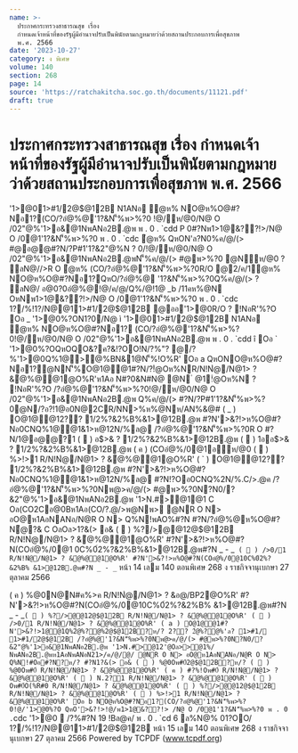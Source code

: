 ```yaml
---
name: >-
  ประกาศกระทรวงสาธารณสุข เรื่อง
  กำหนดเจ้าหน้าที่ของรัฐผู้มีอำนาจปรับเป็นพินัยตามกฎหมายว่าด้วยสถานประกอบการเพื่อสุขภาพ
  พ.ศ. 2566
date: '2023-10-27'
category: ง พิเศษ
volume: 140
section: 268
page: 14
source: 'https://ratchakitcha.soc.go.th/documents/11121.pdf'
draft: true
---
```


# ประกาศกระทรวงสาธารณสุข เรื่อง กำหนดเจ้าหน้าที่ของรัฐผู้มีอำนาจปรับเป็นพินัยตามกฎหมายว่าด้วยสถานประกอบการเพื่อสุขภาพ พ.ศ. 2566

'1>@01>#1/2@$@12B N1ANอ ํ@ห% NO@ห%O@#?Nอ1?(CO/?อํ@%@'1?&N'็%พ>%?0 !@/ห/@0/N@ O /02"@%'1>อ&@1NพANอ2B.@พ พ . 0 . `cdd P 0#?Nพ1>1@&??!>/N@ O /0@1'1?&N'็%พ>%?0 พ . 0 . `cdc ํ@ห% QหON'ล?N0%ค/@/(> #@อ@@#?N/?P#1'1?&2"@%N ? 0/!@/ห/@0/N@ O /02"@%'1>อ&@1NพANอ2B.@พN'็%ค/@/(> #@พ>%?0 @Nห/@0 ? ลN@//>R O ํ@ห% (CO/?อํ@%@'1?&N'็%พ>%?0R/O @2/ค/1ํ@ห% NO@ห%O@#?Nอ1?QหO/?อํ@%@ '1?&N'็%พ>%?0Q%ค/@/(> ? ลN@/ อ@0?0อํ@%@!@/ค/@/Q%/@!1@ _b /11คห%@N OหNพ1>1@&??!>/N@ O /0@1'1?&N'็%พ>%?0 พ . 0 . `cdc 1?/%!1?/N@@11>#1/2@$@12B @ออ'1>@0R/O ? !NอR'%?O Oอ _ '1>@0%?ON1?0/N@ ì '1>@01>#1/2@$@12B N1ANอ ํ@ห% NO@ห%O@#?Nอ1? (CO/?อํ@%@'1?&N'็%พ>%?0!@/ห/@0/N@ O /02"@%'1>อ&@1NพANอ2B.@พ พ . 0 . `cdd î Oอ ` '1>@0%?OQหOQO&?ค?&!?OO!N/?%"? @/?%'1>@0Q%1@>@%BN&1@N'็%!O%R' Oอ a QหONO@ห%O@#?Nอ1?@NN'็%O@1@@1#?N/?!ํ@Oห%NR/N!Nํ@/N@1> ? &ํ@%@@1@O%R'ห1Aอ N#?0&N#N@ @N ํ @1!ํ@Oห%N ? !NอR'%?O /?อํ@%@'1?&N'็%พ>%?0!@/ห/@0/N@ O /02"@%'1>อ&@1NพANอ2B.@พ Q%ค/@/(> #?N/?P#1'1?&N'็%พ>%?0@N/?อ?!1@อ0N@2CR/NN>%ห%@Nห/AN%&@# ( _ ) O@1@@12?? 1/2%?&2%B%&1>@12B.@พ #?N'>&?!>ห%O@#?Nอ0CNQ%1@@1&1>ห@12N/%ล@ /?อํ@%@'1?&N'็%พ>%?0R O #?N/1@อ@@?1 (  ) อ$>& ? 1/2%?&2%B%&1>@12B.@พ (  ) 1ออ$>& ? 1/2%?&2%B%&1>@12B.@พ ( ค ) (COอํ@%/0@1อห/@0 (  ) %>!>1 R/N!Nํ@/N@1> ? &ํ@%@@1@O%R' ( ` ) O@1@@12?? 1/2%?&2%B%&1>@12B.@พ #?N'>&?!>ห%O@#?Nอ0CNQ%1@@1&1>ห@12N/%ล@ #?N!?Oอ0CNQ%2N/%.C/>.@ค /?อํ@%@'1?&N'็%พ>%?0Nพ@>ค/@/(> #@พ>%?0N?N0/?&2"@%'1>อ&@1NพANอ2B.@พ '1>N.#>@1@1 C Oล(CO2Cอ@0Bห1Aอ(CO/?.@/>พ@Nพ> @NR O N> อO@ห1AอNANอ/N@R O N> Q%N!พAO%#?N #?N/?อํ@%@ห%O@#?Nํ@?& C OลOล>1?&(> อ& (  ) %?/>@@12@$@12B R/N!Nํ@/N@1> ? &ํ@%@@1@O%R' #?N'>&?!>ห%O@#?N(COอํ@%/0@1 0C%0์2%?&2%B%&1>@12B.@พ#?N _ - _` (  ) />0/1 R/N!Nํ@/N@1> ? &ํ@%@@1@O%R' #?N'>&?!>ห%O@#?N(COอํ@%/0@10C%0์2%?&2%B% &1>@12B.@พ#?N _ - _` หน้า 14 เลม 140 ตอนพิเศษ 268 ง ราชกิจจานุเบกษา 27 ตุลาคม 2566

( ค ) %@0N@N#ค%>ค R/N!Nํ@/N@1> ? &อ@/BP2@O%R' #?N'>&?!>ห%O@#?N(COอํ@%/0@10C%0์2%?&2%B% &1>@12B.@พ#?N _ - _` (  ) %?/>@@12@$@12B R/N!Nํ@/N@1> ? &ํ@%@@1@O%R' (  ) />0/1 R/N!Nํ@/N@1> ? &ํ@%@@1@O%R' ( a ) O@1@@1#?N'>&?!>1@@1Q%2ํ@%?@%2@$@12B?ห/? 2?? 2ํ@%?@%'ล? 1>#1/ 1>#1/2@$@12B /?อํ@%@'1?&N'็%พ>%?0Nพ@>ค/@/(> #@พ>%?0N?N0/?&2"@%'1>อ&@1NพANอ2B.@พ '1>N.#>@12'@Oล>>@1%/ NพANอ2B.@พห1AอNพANอN21>/ค/@/@/ @NR O N> อO@ห1AอNANอ/N@R O N> Q%N!#Oอ#?N?ห/? #?N1?&(> อ& (  ) %@0Oพ#0์2@$@12B?ห/? (  ) %@0Oพ#0์ R/N!Nํ@/N@1> ? &ํ@%@@1@O%R' ( ค ) #?%!Oพ#0์ R/N!Nํ@/N@1> ? &ํ@%@@1@O%R' (  ) N.2?1 R/N!Nํ@/N@1> ? &ํ@%@@1@O%R' (  ) Oพ#0์O(%R#0 R/N!Nํ@/N@1> ? &ํ@%@@1@O%R' (  ) %?/>@@12@$@12B R/N!Nํ@/N@1> ? &ํ@%@@1@O%R' (  ) %>!>1 R/N!Nํ@/N@1> ? &ํ@%@@1@O%R' Oอ b NO@ห%O@#?Nอ1?(CO/?อํ@%@'1?&N'็%พ>%?0!@/'1>@0%?O QหO'>&?!>!@/พ1>1@&??!> /N@ O /0@1'1?&N'็%พ>%?0 พ . 0 . `cdc '1>@0  /?%#?N 19 !Bล@ค/ พ . 0 . `cd 6 ล%N@% 01?OO/ 1?/%!1?/N@@11>#1/2@$@12B หน้า 15 เลม 140 ตอนพิเศษ 268 ง ราชกิจจานุเบกษา 27 ตุลาคม 2566 Powered by TCPDF (www.tcpdf.org)
